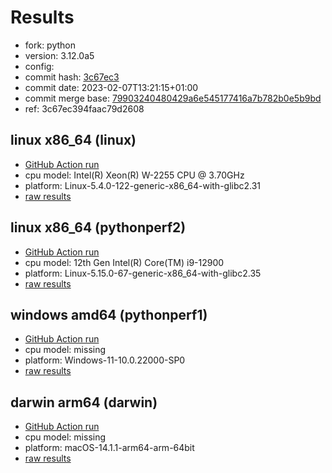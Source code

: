 # Results

- fork: python
- version: 3.12.0a5
- config: 
- commit hash: [3c67ec3](https://github.com/python/cpython/commit/3c67ec3)
- commit date: 2023-02-07T13:21:15+01:00
- commit merge base: [79903240480429a6e545177416a7b782b0e5b9bd](https://github.com/python/cpython/commit/79903240480429a6e545177416a7b782b0e5b9bd)
- ref: 3c67ec394faac79d2608

## linux x86_64 (linux)

- [GitHub Action run](https://github.com/faster-cpython/benchmarking/actions/runs/4546447055)
- cpu model: Intel(R) Xeon(R) W-2255 CPU @ 3.70GHz
- platform: Linux-5.4.0-122-generic-x86_64-with-glibc2.31
- [raw results](bm-20230207-linux-x86_64-python-3c67ec394faac79d2608-3.12.0a5-3c67ec3.json)

## linux x86_64 (pythonperf2)

- [GitHub Action run](https://github.com/faster-cpython/benchmarking/actions/runs/4546461361)
- cpu model: 12th Gen Intel(R) Core(TM) i9-12900
- platform: Linux-5.15.0-67-generic-x86_64-with-glibc2.35
- [raw results](bm-20230207-pythonperf2-x86_64-python-3c67ec394faac79d2608-3.12.0a5-3c67ec3.json)

## windows amd64 (pythonperf1)

- [GitHub Action run](https://github.com/faster-cpython/benchmarking/actions/runs/4511434995)
- cpu model: missing
- platform: Windows-11-10.0.22000-SP0
- [raw results](bm-20230207-pythonperf1-amd64-python-3c67ec394faac79d2608-3.12.0a5-3c67ec3.json)

## darwin arm64 (darwin)

- [GitHub Action run](https://github.com/faster-cpython/benchmarking/actions/runs/6961754763)
- cpu model: missing
- platform: macOS-14.1.1-arm64-arm-64bit
- [raw results](bm-20230207-darwin-arm64-python-3c67ec394faac79d2608-3.12.0a5-3c67ec3.json)

